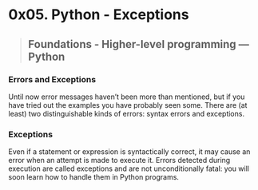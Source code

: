 # 0x05. Python - Exceptions
> ## Foundations - Higher-level programming ― Python

### Errors and Exceptions
Until now error messages haven’t been more than mentioned, but if you have tried out the examples you have probably seen some. There are (at least) two distinguishable kinds of errors: syntax errors and exceptions.

### Exceptions
Even if a statement or expression is syntactically correct, it may cause an error when an attempt is made to execute it. Errors detected during execution are called exceptions and are not unconditionally fatal: you will soon learn how to handle them in Python programs.
